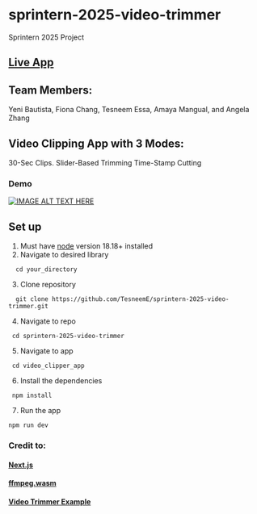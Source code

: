 # sprintern-2025-video-trimmer
Sprintern 2025 Project 

## [Live App](https://sprintern-2025-video-trimmer-hqdn.vercel.app/)

## Team Members: 
Yeni Bautista, Fiona Chang, Tesneem Essa, Amaya Mangual, and Angela Zhang

## Video Clipping App with 3 Modes:
30-Sec Clips. 
Slider-Based Trimming 
Time-Stamp Cutting


### Demo
[![IMAGE ALT TEXT HERE](https://img.youtube.com/vi/272fk5UuuPA/0.jpg)](https://www.youtube.com/watch?v=272fk5UuuPA)

## Set up
1. Must have [node](https://nodejs.org/en/download) version 18.18+ installed    
2. Navigate to desired library
```
  cd your_directory
```
3. Clone repository
```
  git clone https://github.com/TesneemE/sprintern-2025-video-trimmer.git
```
4. Navigate to repo
```
 cd sprintern-2025-video-trimmer
```
5. Navigate to app
```
 cd video_clipper_app
```
6. Install the dependencies
```
 npm install
```
7. Run the app
 ```
 npm run dev
 ```

### Credit to:
#### [Next.js](https://nextjs.org/)
#### [ffmpeg.wasm](https://ffmpegwasm.netlify.app/)
#### [Video Trimmer Example](https://github.com/ifeoma-imoh/Video-Trimming-App-Using-ffmpeg.wasm/tree/main)
